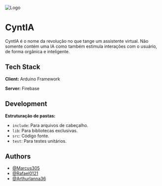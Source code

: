 
![Logo](https://dev-to-uploads.s3.amazonaws.com/uploads/articles/th5xamgrr6se0x5ro4g6.png)


# CyntIA

CyntIA é o nome da revolução no que tange um assistente virtual. Não somente contém uma IA como também estimula interações com o usuário, de forma orgânica e inteligente.


## Tech Stack

**Client:** Arduino Framework

**Server:** Firebase


## Development

**Estruturação de pastas:**

- `include`: Para arquivos de cabeçalho.
- `lib`: Para bibliotecas exclusivas.
- `src`: Código fonte.
- `test`: Para testes unitários.



## Authors

- [@Marcus305](https://www.github.com/marcus305)
- [@Rafael0121](https://www.github.com/rafael0121)
- [@Arthurlanna36](https://www.github.com/arthurlanna36)
